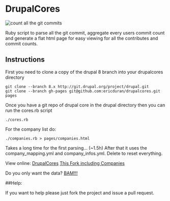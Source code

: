 # DrupalCores
![count all the git commits](https://github.com/ericduran/drupalcores/raw/pystart/img.jpg)


Ruby script to parse all the git commit, aggregate every users commit count and generate
a flat html page for easy viewing for all the contributes and commit counts.

## Instructions
First you need to clone a copy of the drupal 8 branch into your drupalcores directory

    git clone --branch 8.x http://git.drupal.org/project/drupal.git
    git clone --branch gh-pages git@github.com:ericduran/drupalcores.git pages

Once you have a git repo of drupal core in the drupal directory then you can run the cores.rb script

    ./cores.rb

For the company list do:

    ./companies.rb > pages/companies.html

Takes a long time for the first parsing... (~1.5h)
After that it uses the company_mapping.yml and company_infos.yml. Delete to reset everything.

View online:
 [DrupalCores](http://ericduran.github.com/drupalcores/)
 [This Fork including Companies](http://attrib.github.io/drupalcores/)

Do you only want the data?
 [BAM!!!](http://ericduran.github.io/drupalcores/data.json)

##Help:

If you want to help please just fork the project and issue a pull request.
